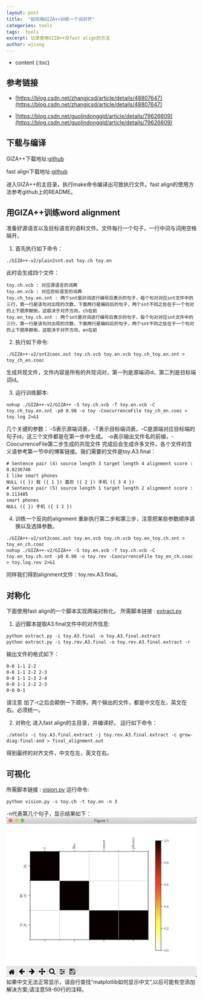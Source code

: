 ```yaml
---
layout: post
title:  "如何用GIZA++训练一个词对齐"
categories: tools
tags:  tools
excerpt: 记录使用GIZA++及fast align的方法
author: wjiang
---
```


* content
{:toc}

## 参考链接

* [https://blog.csdn.net/zhangjcsd/article/details/48807647](https://blog.csdn.net/zhangjcsd/article/details/48807647)

* [https://blog.csdn.net/guolindonggld/article/details/79626609](https://blog.csdn.net/guolindonggld/article/details/79626609)

## 下载与编译

GIZA++下载地址:[github](https://github.com/moses-smt/giza-pp)

fast align下载地址:[github](https://github.com/clab/fast_align)

进入GIZA++的主目录，执行make命令编译出可致执行文件。fast align的使用方法参考github上的README。

## 用GIZA++训练word alignment

准备好源语言以及目标语言的语料文件。文件每行一个句子，一行中词与词用空格隔开。

1. 首先执行如下命令：
```shell
./GIZA++-v2/plain2snt.out toy.ch toy.en
```
此时会生成四个文件：
```shell
toy.ch.vcb : 对应源语言的词典
toy.en.vcb : 对应目标语言的词典
toy.ch_toy.en.snt : 两个snt是对词进行编号后表示的句子，每个句对对应snt文件中的三行，第一行是该句对出现的次数，下面两行是编码后的句子，两个snt不同之处在于一个句对的上下顺序颠倒，这取决于对齐方向，ch在前
toy.en_toy.ch.snt : 两个snt是对词进行编号后表示的句子，每个句对对应snt文件中的三行，第一行是该句对出现的次数，下面两行是编码后的句子，两个snt不同之处在于一个句对的上下顺序颠倒，这取决于对齐方向，en在前
```

2. 执行如下命令:
```shell
./GIZA++-v2/snt2cooc.out toy.ch.vcb toy.en.vcb toy.ch_toy.en.snt > toy_ch_en.cooc
```
生成共现文件，文件内容是所有的共现词对，第一列是源端词id，第二列是目标端词id。

3. 运行训练脚本:
```shell
nohup ./GIZA++-v2/GIZA++ -S toy.ch.vcb -T toy.en.vcb -C toy.ch_toy.en.snt -p0 0.98 -o toy -CoocurrenceFile toy_ch_en.cooc > toy.log 2>&1
```
几个关键的参数：
-S表示源端词表，-T表示目标端词表，-C是源端对应目标端的句子id，这三个文件都是在第一步中生成。
-o表示输出文件名的前缀，-CoocurrenceFile第二步生成的共现文件
完成后会生成许多文件，各个文件的含义请参考第一节中的博客链接。我们需要的文件是toy.A3.final：
```shell
# Sentence pair (4) source length 3 target length 4 alignment score : 0.0236746
I like smart phones 
NULL ({ }) 我 ({ 1 }) 喜欢 ({ 2 }) 手机 ({ 3 4 }) 
# Sentence pair (5) source length 1 target length 2 alignment score : 0.113485
smart phones 
NULL ({ }) 手机 ({ 1 2 }) 
```

4. 训练一个反向的alignment
重新执行第二步和第三步，注意把某些参数顺序调换以及选择参数。
```shell
./GIZA++-v2/snt2cooc.out toy.en.vcb toy.ch.vcb toy.en_toy.ch.snt > toy_en_ch.cooc
nohup ./GIZA++-v2/GIZA++ -S toy.en.vcb -T toy.ch.vcb -C toy.en_toy.ch.snt -p0 0.98 -o toy.rev -CoocurrenceFile toy_en_ch.cooc > toy.log.rev 2>&1
```
同样我们得到alignment文件：toy.rev.A3.final。

## 对称化
下面使用fast align的一个脚本实现两端对称化。
所需脚本链接 : [extract.py](/src/2019-12-01-word-alignment/extract.py)

1. 运行脚本提取A3.final文件中的对齐信息:
```shell
python extract.py -i toy.A3.final -o toy.A3.final.extract
python extract.py -i toy.rev.A3.final -o toy.rev.A3.final.extract -r
```
输出文件的格式如下：
```shell
0-0 1-1 2-2
0-0 1-1 2-2 2-3
0-0 1-1 2-3 2-4
0-0 1-1 2-2 2-3
0-0 0-1
```
请注意 加了-r之后会颠倒一下顺序。两个输出的文件，都是中文在左，英文在右。必须统一。

2. 对称化
进入fast align的主目录，并编译好。
运行如下命令：
```shell
./atools -i toy.A3.final.extract -j toy.rev.A3.final.extract -c grow-diag-final-and > final_alignment.out
```
得到最终的对齐文件，中文在左，英文在右。

## 可视化
所需脚本链接 : [vision.py](/src/2019-12-01-word-alignment/vision.py)
运行命令:
```shell
python vision.py -s toy.ch -t toy.en -n 3
```
-n代表第几个句子，显示结果如下：
![alignment](/src/2019-12-01-word-alignment/alignment.png)
如果中文无法正常显示，请自行查找“matplotlib如何显示中文”,以后可能有空添加解决方案;请注意58-60行的注释。
